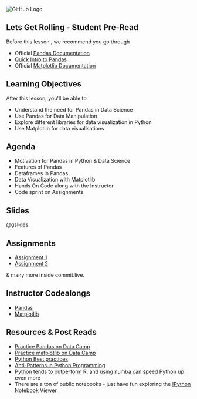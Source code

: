 ![GitHub Logo](https://s3.ap-south-1.amazonaws.com/greyatom-social/logo.png)

## Lets Get Rolling - Student Pre-Read

Before this lesson , we recommend you go through
* Official [Pandas Documentation](http://pandas.pydata.org/)
* [Quick Intro to Pandas](http://pandas.pydata.org/pandas-docs/stable/10min.html)
* Official [Matplotlib Documentation](https://matplotlib.org/)

## Learning Objectives 

After this lesson, you'll be able to 

* Understand the need for Pandas in Data Science
* Use Pandas for Data Manipulation
* Explore different libraries for data visualization in Python
* Use Matplotlib for data visualisations


## Agenda

* Motivation for Pandas in Python & Data Science
* Features of Pandas
* Dataframes in Pandas
* Data Visualization with Matplotlib
* Hands On Code along with the Instructor
* Code sprint on Assignments

## Slides

@[gslides](10ee8tpk1KtV25jaMr4vohTjW-VCV3jLDX7wJ2jMzUwI)


## Assignments 
* [Assignment 1](/lesson/fsdse-python-assignment-87)
* [Assignment 2](/lesson/fsdse-python-assignment-88)

& many more inside commit.live.

## Instructor Codealongs
* [Pandas](https://github.com/commit-live-students/intro-to-python-advance/blob/master/notebooks/Python-Pandas.ipynb)
* [Matplotlib](https://github.com/commit-live-students/intro-to-python-advance/blob/master/notebooks/Python-Matplotlib.ipynb)

## Resources & Post Reads

* [Practice Pandas on Data Camp](https://www.datacamp.com/community/tutorials/pandas-tutorial-dataframe-python)
* [Practice matplotlib on Data Camp](https://www.datacamp.com/community/tutorials/matplotlib-tutorial-python)
* [Python Best practices](https://www.python.org/dev/peps/pep-0008/#comments)
* [Anti-Patterns in Python Programming](http://lignos.org/py_antipatterns)
* [Python tends to outperform R](http://numba.pydata.org), and using numba can speed Python up even more
* There are a ton of public notebooks - just have fun exploring the [IPython Notebook Viewer](http://nbviewer.ipython.org)
